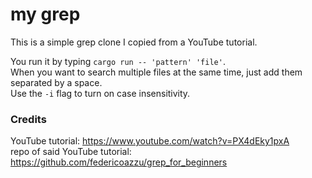 # my grep
This is a simple grep clone I copied from a YouTube tutorial.

You run it by typing `cargo run -- 'pattern' 'file'`. <br>
When you want to search multiple files at the same time, just add them separated by a space. <br>
Use the `-i` flag to turn on case insensitivity.

### Credits
YouTube tutorial: https://www.youtube.com/watch?v=PX4dEky1pxA <br>
repo of said YouTube tutorial: https://github.com/federicoazzu/grep_for_beginners
